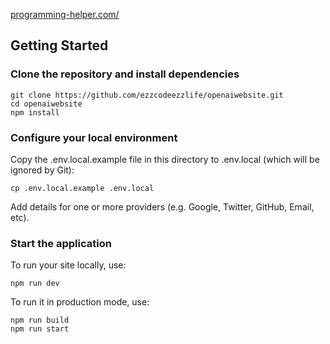 [programming-helper.com/](https://www.programming-helper.com/)

## Getting Started

### Clone the repository and install dependencies

```
git clone https://github.com/ezzcodeezzlife/openaiwebsite.git
cd openaiwebsite
npm install
```

### Configure your local environment

Copy the .env.local.example file in this directory to .env.local (which will be ignored by Git):

```
cp .env.local.example .env.local
```

Add details for one or more providers (e.g. Google, Twitter, GitHub, Email, etc).

### Start the application

To run your site locally, use:

```
npm run dev
```

To run it in production mode, use:

```
npm run build
npm run start
```
